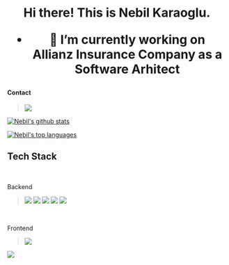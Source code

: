 <h1 align="center">
Hi there! This is Nebil Karaoglu.

- 🔭 I’m currently working on Allianz Insurance Company as a Software Arhitect

</h1>

#### Contact

<blockquote>
<a href="https://www.linkedin.com/in/nebilkaraoglu" ><img src="https://img.shields.io/badge/LinkedIn-0077B5?style=for-the-badge&logo=linkedin&logoColor=white"> 
</blockquote>


<!---
<img src=""><a href=""><img src=""><a href=""><img src="">
--->

[![Nebil's github stats](https://github-readme-stats.vercel.app/api?username=nebl&theme=blue-green)](https://github.com/anuraghazra/github-readme-stats)


[![Nebil's top languages](https://github-readme-stats.vercel.app/api/top-langs/?username=nebl&theme=blue-green)](https://github.com/anuraghazra/github-readme-stats)



## Tech Stack
<br>
<p>Backend</p>

<blockquote>
<img src="https://img.shields.io/badge/java-%23ED8B00.svg?style=for-the-badge&logo=java&logoColor=white"> 
<img src="https://img.shields.io/badge/spring-%236DB33F.svg?style=for-the-badge&logo=spring&logoColor=white"> 
<img src="https://img.shields.io/badge/Spring_Boot-F2F4F9?style=for-the-badge&logo=spring-boot">
<img src="https://img.shields.io/badge/redis-%23DD0031.svg?style=for-the-badge&logo=redis&logoColor=white"> 
<img src="https://img.shields.io/badge/mysql-%2300f.svg?style=for-the-badge&logo=mysql&logoColor=white"> 
</blockquote>
<br>
<p>Frontend</p>
<blockquote>
<img src="https://img.shields.io/badge/Angular-DD0031?style=for-the-badge&logo=angular&logoColor=white">
</blockquote>


![](https://komarev.com/ghpvc/?username=nebl)
